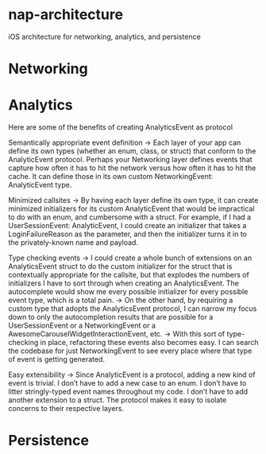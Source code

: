 # nap-architecture
iOS architecture for networking, analytics, and persistence 

# Networking

# Analytics
Here are some of the benefits of creating AnalyticsEvent as protocol
 
 Semantically appropriate event definition
    -> Each layer of your app can define its own types (whether an enum, class, or struct) that conform to the AnalyticEvent protocol. Perhaps your Networking layer defines events that capture how often it has to hit the network versus how often it has to hit the cache. It can define those in its own custom NetworkingEvent: AnalyticEvent type.
 
 Minimized callsites
    -> By having each layer define its own type, it can create minimized initializers for its custom AnalyticEvent that would be impractical to do with an enum, and cumbersome with a struct. For example, if I had a UserSessionEvent: AnalyticEvent, I could create an initializer that takes a LoginFailureReason as the parameter, and then the initializer turns it in to the privately-known name and payload.
 
 Type checking events
    -> I could create a whole bunch of extensions on an AnalyticsEvent struct to do the custom initializer for the struct that is contextually appropriate for the callsite, but that explodes the numbers of initializers I have to sort through when creating an AnalyticsEvent. The autocomplete would show me every possible initializer for every possible event type, which is a total pain.
    -> On the other hand, by requiring a custom type that adopts the AnalyticsEvent protocol, I can narrow my focus down to only the autocompletion results that are possible for a UserSessionEvent or a NetworkingEvent or a AwesomeCarouselWidgetInteractionEvent, etc.
    -> With this sort of type-checking in place, refactoring these events also becomes easy. I can search the codebase for just NetworkingEvent to see every place where that type of event is getting generated.
 
 Easy extensibility
    -> Since AnalyticEvent is a protocol, adding a new kind of event is trivial. I don’t have to add a new case to an enum. I don’t have to litter stringly-typed event names throughout my code. I don’t have to add another extension to a struct. The protocol makes it easy to isolate concerns to their respective layers.
    
# Persistence
